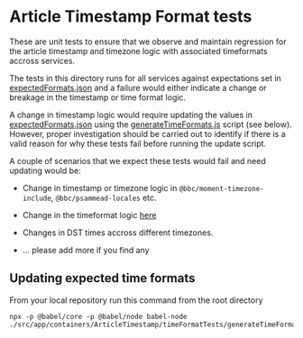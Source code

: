# Article Timestamp Format tests

These are unit tests to ensure that we observe and maintain regression for the article timestamp and timezone logic with associated timeformats accross services.

The tests in this directory runs for all services against expectations set in [expectedFormats.json](./expectedFormats.json) and a failure would either indicate a change or breakage in the timestamp or time format logic.

A change in timestamp logic would require updating the values in [expectedFormats.json](./expectedFormats.json) using the [generateTimeFormats.js](./generateTimeFormats.js) script (see below). However, proper investigation should be carried out to identify if there is a valid reason for why these tests fail before running the update script.

A couple of scenarios that we expect these tests would fail and need updating would be:

- Change in timestamp or timezone logic in `@bbc/moment-timezone-include`, `@bbc/psammead-locales` etc.

- Change in the timeformat logic [here](../timeFormats) 

- Changes in DST times accross different timezones.

- ... please add more if you find any


## Updating expected time formats
From your local repository run this command from the root directory
```
npx -p @babel/core -p @babel/node babel-node ./src/app/containers/ArticleTimestamp/timeFormatTests/generateTimeFormats.js
```

